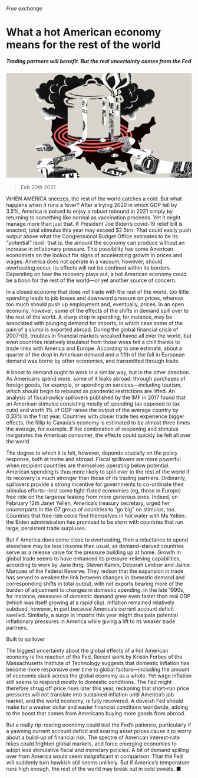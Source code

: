 ###### Free exchange

# What a hot American economy means for the rest of the world 

##### Trading partners will benefit. But the real uncertainty comes from the Fed 

![image](images/20210220_FND000_0.jpg) 

> Feb 20th 2021 


WHEN AMERICA sneezes, the rest of the world catches a cold. But what happens when it runs a fever? After a trying 2020 in which GDP fell by 3.5%, America is poised to enjoy a robust rebound in 2021 simply by returning to something like normal as vaccination proceeds. Yet it might manage more than just that. If President Joe Biden’s covid-19 relief bill is enacted, total stimulus this year may exceed $2.5trn. That could easily push output above what the Congressional Budget Office estimates to be its “potential” level: that is, the amount the economy can produce without an increase in inflationary pressure. This possibility has some American economists on the lookout for signs of accelerating growth in prices and wages. America does not operate in a vacuum, however; should overheating occur, its effects will not be confined within its borders. Depending on how the recovery plays out, a hot American economy could be a boon for the rest of the world—or yet another source of concern.


In a closed economy that does not trade with the rest of the world, too little spending leads to job losses and downward pressure on prices, whereas too much should push up employment and, eventually, prices. In an open economy, however, some of the effects of the shifts in demand spill over to the rest of the world. A sharp drop in spending, for instance, may be associated with plunging demand for imports, in which case some of the pain of a slump is exported abroad. During the global financial crisis of 2007-09, troubles in financial markets wreaked havoc all over the world, but even countries relatively insulated from those woes felt a chill thanks to trade links with America and Europe. According to one estimate, about a quarter of the drop in American demand and a fifth of the fall in European demand was borne by other economies, and transmitted through trade.



A boost to demand ought to work in a similar way, but in the other direction. As Americans spend more, some of it leaks abroad: through purchases of foreign goods, for example, or spending on services—including tourism, which should begin to rebound as pandemic restrictions are lifted. An analysis of fiscal-policy spillovers published by the IMF in 2017 found that an American stimulus consisting mostly of spending (as opposed to tax cuts) and worth 1% of GDP raises the output of the average country by 0.33% in the first year. Countries with closer trade ties experience bigger effects; the fillip to Canada’s economy is estimated to be almost three times the average, for example. If the combination of reopening and stimulus invigorates the American consumer, the effects could quickly be felt all over the world. 


The degree to which it is felt, however, depends crucially on the policy response, both at home and abroad. Fiscal spillovers are more powerful when recipient countries are themselves operating below potential. American spending is thus more likely to spill over to the rest of the world if its recovery is much stronger than those of its trading partners. Ordinarily, spillovers provide a strong incentive for governments to co-ordinate their stimulus efforts—lest some tight-fisted economies (eg, those in Europe) free ride on the largesse leaking from more generous ones. Indeed, on February 12th Janet Yellen, America’s treasury secretary, urged her counterparts in the G7 group of countries to “go big” on stimulus, too. Countries that free ride could find themselves in hot water with Ms Yellen: the Biden administration has promised to be stern with countries that run large, persistent trade surpluses.


But if America does come close to overheating, then a reluctance to spend elsewhere may be less irksome than usual, as demand-starved countries serve as a release valve for the pressure building up at home. Growth in global trade seems to have enhanced its pressure-relieving capabilities, according to work by Jane Ihrig, Steven Kamin, Deborah Lindner and Jaime Marquez of the Federal Reserve. They reckon that the expansion in trade has served to weaken the link between changes in domestic demand and corresponding shifts in total output, with net exports bearing more of the burden of adjustment to changes in domestic spending. In the late 1990s, for instance, measures of domestic demand grew even faster than real GDP (which was itself growing at a rapid clip). Inflation remained relatively subdued, however, in part because America’s current account deficit swelled. Similarly, a surge in imports this year might dissipate potential inflationary pressures in America while giving a lift to its weaker trade partners.

Built to spillover


The biggest uncertainty about the global effects of a hot American economy is the reaction of the Fed. Recent work by Kristin Forbes of the Massachusetts Institute of Technology suggests that domestic inflation has become more responsive over time to global factors—including the amount of economic slack across the global economy as a whole. Yet wage inflation still seems to respond mostly to domestic conditions. The Fed might therefore shrug off price rises later this year, reckoning that short-run price pressures will not translate into sustained inflation until America’s job market, and the world economy, is fully recovered. A doveish Fed should make for a weaker dollar and easier financial conditions worldwide, adding to the boost that comes from Americans buying more goods from abroad.


But a really rip-roaring economy could test the Fed’s patience, particularly if a yawning current account deficit and soaring asset prices cause it to worry about a build-up of financial risk. The spectre of American interest-rate hikes could frighten global markets, and force emerging economies to adopt less stimulative fiscal and monetary policies. A bit of demand spilling over from America would seem insignificant in comparison. That the Fed will suddenly turn hawkish still seems unlikely. But if America’s temperature runs high enough, the rest of the world may break out in cold sweats. ■

